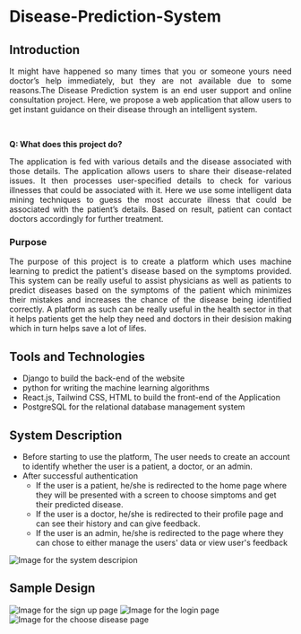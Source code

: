 <h1>Disease-Prediction-System</h1>
<div>
  <h2>Introduction</h2>
  <p align = "justify">
  It might have happened so many times that you or
  someone yours need doctor’s help immediately, but
  they are not available due to some reasons.The
  Disease Prediction system is an end user support
  and online consultation project. Here, we propose a
  web application that allow users to get instant
  guidance on their disease through an intelligent
  system.</p><br>

  **Q: What does this project do?**

  <p align = "justify">The application is fed with various details
  and the disease associated with those
  details. The application allows users to
  share their disease-related issues. It then
  processes user-specified details to check for
  various illnesses that could be associated
  with it. Here we use some intelligent data
  mining techniques to guess the most
  accurate illness that could be associated
  with the patient’s details. Based on result,
  patient can contact doctors accordingly for
  further treatment. </p>

  <h3>Purpose</h3>
  <p align = "justify">The purpose of this project is to
  create a platform which uses
  machine learning to predict the
  patient's disease based on the
  symptoms provided. This system
  can be really useful to assist
  physicians as well as patients to
  predict diseases based on the
  symptoms of the patient which
  minimizes their mistakes and
  increases the chance of the
  disease being identified correctly.
  A platform as such can be really
  useful in the health sector in that
  it helps patients get the help they
  need and doctors in their desision
  making which in turn helps save
  a lot of lifes.</p>
</div>

<div>
  <h2>Tools and Technologies</h2>
  <ul>
    <li>Django to build the back-end of the website</li>
    <li>python for writing the machine learning algorithms</li>
    <li>React.js, Tailwind CSS, HTML to build the front-end of the Application</li>
    <li>PostgreSQL for the relational database management system</li>
  </ul>
</div>

<div>
  <h2>System Description</h2>
  <ul>
    <li>Before starting to use the platform, The user needs to create an account to identify whether the user is a patient, a doctor, or an admin.</li>
    <li>
      After successful authentication
      <ul>
        <li>If the user is a patient, he/she is redirected to the home page where they will be presented with a screen to choose simptoms and get their predicted disease.</li>
        <li>If the user is a doctor, he/she is redirected to their profile page and can see their history and can give feedback.</li>
        <li>If the user is an admin, he/she is redirected to the page where they can chose to either manage the users' data or view user's feedback</li>
      </ul>
    </li>
  </ul>

  <img src="https://res.cloudinary.com/diwvuplis/image/upload/v1670350010/DPS/DPS_system_description_godr12.png" alt="Image for the system descripion">
</div>

<div>
  <h2>Sample Design</h2>
  <img src="https://res.cloudinary.com/diwvuplis/image/upload/v1670350394/DPS/DPS_login_itiwet.png" alt="Image for the sign up page">
  <img src="https://res.cloudinary.com/diwvuplis/image/upload/v1670350402/DPS/DPS_signup_qrgiou.png" alt="Image for the login page">
  <img src="https://res.cloudinary.com/diwvuplis/image/upload/v1670350391/DPS/DPS_choose_disease_qb3v9r.png" alt="Image for the choose disease page">
</div>


